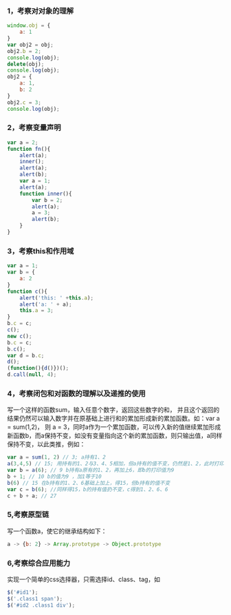 ### 1，考察对对象的理解

```javascript
window.obj = {
    a: 1
}
var obj2 = obj;
obj2.b = 2;
console.log(obj);
delete(obj);
console.log(obj);
obj2 = {
    a: 1,
    b: 2
}
obj2.c = 3;
console.log(obj);
```

### 2，考察变量声明

```javascript
var a = 2;
function fn(){
    alert(a);
    inner();
    alert(a);
    alert(b);
    var a = 1;
    alert(a);
    function inner(){
        var b = 2;
        alert(a);
        a = 3;
        alert(b);
    }
}
```

### 3，考察this和作用域

```javascript
var a = 1;
var b = {
    a: 2
}
function c(){
    alert('this: ' +this.a);
    alert('a: ' + a);
    this.a = 3;
}
b.c = c;
c();
new c();
b.c = c;
b.c();
var d = b.c;
d();
(function(){d()})();
d.call(null, 4);
```


### 4，考察闭包和对函数的理解以及递推的使用
写一个这样的函数sum，输入任意个数字，返回这些数字的和，
并且这个返回的结果仍然可以输入数字并在原基础上进行和的累加形成新的累加函数。如：var a = sum(1,2)，
则 a = 3，同时a作为一个累加函数，可以传入新的值继续累加形成新函数b，而a保持不变，如没有变量指向这个新的累加函数，则只输出值，a同样保持不变，以此类推，例如：
```javascript
var a = sum(1, 2) // 3; a持有1、2
a(3,4,5) // 15; 用持有的1、2与3、4、5相加，但a持有的值不变，仍然是1、2，此时打印a仍然是3
var b = a(6); // 9 b持有a原有的1、2，再加上6，即b的打印值为9
b + 1; // 10 b的值为9 ，加1等于10
b(6) // 15 在b持有的1、2、6基础上加上，得15，但b持有的值不变 
var c = b(6); //同样得15，b的持有值扔不变，c得到1、2、6、6
c + b + a; // 27
```

### 5,考察原型链
写一个函数a，使它的继承结构如下：
```javascript
a -> {b: 2} -> Array.prototype -> Object.prototype
```

### 6,考察综合应用能力
实现一个简单的css选择器，只需选择id、class、tag，如
```javascript
$('#id1');
$('.class1 span');
$('#id2 .class1 div');
```
